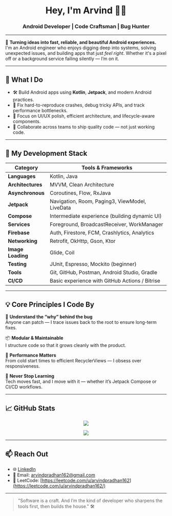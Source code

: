 <!-- README.md for Arvind Pradhan -->

<h1 align="center">Hey, I'm Arvind 👨‍💻</h1>
<h3 align="center">Android Developer | Code Craftsman | Bug Hunter</h3>

---

🌟 **Turning ideas into fast, reliable, and beautiful Android experiences.**  
I'm an Android engineer who enjoys digging deep into systems, solving unexpected issues, and building apps that just *feel right*. Whether it's a pixel off or a background service failing silently — I’m on it.

---

## 🚀 What I Do

- 🛠️ Build Android apps using **Kotlin**, **Jetpack**, and modern Android practices.
- 🧠 Fix hard-to-reproduce crashes, debug tricky APIs, and track performance bottlenecks.
- 📱 Focus on UI/UX polish, efficient architecture, and lifecycle-aware components.
- 🤝 Collaborate across teams to ship quality code — not just working code.

---

## 🔧 My Development Stack

| Category | Tools & Frameworks |
|---------|--------------------|
| **Languages** | Kotlin, Java |
| **Architectures** | MVVM, Clean Architecture |
| **Asynchronous** | Coroutines, Flow, RxJava |
| **Jetpack** | Navigation, Room, Paging3, ViewModel, LiveData |
| **Compose** | Intermediate experience (building dynamic UI) |
| **Services** | Foreground, BroadcastReceiver, WorkManager |
| **Firebase** | Auth, Firestore, FCM, Crashlytics, Analytics |
| **Networking** | Retrofit, OkHttp, Gson, Ktor |
| **Image Loading** | Glide, Coil |
| **Testing** | JUnit, Espresso, Mockito (beginner) |
| **Tools** | Git, GitHub, Postman, Android Studio, Gradle |
| **CI/CD** | Basic experience with GitHub Actions / Bitrise |

---

## 💡 Core Principles I Code By

🧩 **Understand the “why” behind the bug**  
Anyone can patch — I trace issues back to the root to ensure long-term fixes.

📦 **Modular & Maintainable**  
I structure code so that it grows cleanly with the product.

🚀 **Performance Matters**  
From cold start times to efficient RecyclerViews — I obsess over responsiveness.

🔄 **Never Stop Learning**  
Tech moves fast, and I move with it — whether it’s Jetpack Compose or CI/CD workflows.

---

## 📈 GitHub Stats

<p align="center">
  <img src="https://github-readme-stats.vercel.app/api?username=aravp-mobile&show_icons=true&theme=default" />
</p>
<p align="center">
  <img src="https://github-readme-stats.vercel.app/api/top-langs/?username=aravp-mobile&layout=compact" />
</p>

---

## 📫 Reach Out

- 🌐 [LinkedIn](https://linkedin.com/in/arvind-pradhan)
- 💌 Email: arvindpradhan162@gmail.com
- 🧪 LeetCode: [https://leetcode.com/u/arvindpradhan162](https://leetcode.com/u/arvindpradhan162/)

---

> "Software is a craft. And I’m the kind of developer who sharpens the tools first, then builds the house." 🛠️


